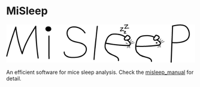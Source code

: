 # MiSleep

![logo](./MiSleep/imgs/entire_logo.png)

An efficient software for mice sleep analysis. Check the [misleep_manual](https://github.com/bian-lab/MiSleep/tree/master/misleep_manual) for detail.
